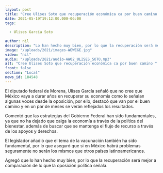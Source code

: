 ```yaml
---
layout: post
title: "Cree Ulises Soto que recuperación económica ca por buen camino "
date: 2021-05-19T19:12:00.000-06:00
tags:
  
  - Ulises García Soto
  
author: nil
description: "Lo han hecho muy bien, por lo que la recuperación será mejor a comparación de lo que la oposición política señala."
image: "/uploads/2021/images-WEWEGE.jpg"
video: "nil"
audio: "/uploads/2021/audio-AW02_ULISES_SOTO.mp3"
alt: "Cree Ulises Soto que recuperación económica ca por buen camino "
front: false
section: "Local"
news_id: 184548
---
```


El diputado federal de Morena, Ulises García señaló que no cree que México vaya a durar años en recuperar su economía como lo señalan algunas voces desde la oposición, por ello, destacó que van por el buen camino y en un par de meses se verán reflejados los resultados.

Comentó que las estrategias del Gobierno Federal han sido fundamentales, ya que no ha dejado que caiga la economía a través de la política del bienestar, además de buscar que se mantenga el flujo de recurso a través de los apoyos y derechos.

El legislador añadió que el tema de la vacunación también ha sido fundamental, por lo que aseguró que si en México habrá problemas seguramente no serán los mismos que otros países latinoamericanos.

Agregó que lo han hecho muy bien, por lo que la recuperación será mejor a comparación de lo que la oposición política señala.

